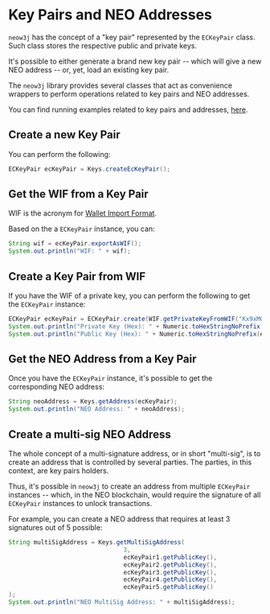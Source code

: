 # Key Pairs and NEO Addresses

`neow3j` has the concept of a "key pair" represented by the `ECKeyPair` class. Such class stores the respective public and private keys.

It's possible to either generate a brand new key pair -- which will give a new NEO address -- or, yet, load an existing key pair.

The `neow3j` library provides several classes that act as convenience wrappers to perform operations related to key pairs and NEO addresses.

You can find running examples related to key pairs and addresses, [here](https://github.com/neow3j/neow3j-examples/tree/master/src/main/java/io/neow3j/examples/keys).

## Create a new Key Pair

You can perform the following:

```java
ECKeyPair ecKeyPair = Keys.createEcKeyPair();
```

## Get the WIF from a Key Pair

WIF is the acronym for [Wallet Import Format](https://en.bitcoin.it/wiki/Wallet_import_format).

Based on the a `ECKeyPair` instance, you can:

```java
String wif = ecKeyPair.exportAsWIF();
System.out.println("WIF: " + wif);
```

## Create a Key Pair from WIF

If you have the WIF of a private key, you can perform the following to get the `ECKeyPair` instance:

```java
ECKeyPair ecKeyPair = ECKeyPair.create(WIF.getPrivateKeyFromWIF("Kx9xMQVipBYAAjSxYEoZVatdVQfhYHbMFWSYPinSgAVd1d4Qgbpf"));
System.out.println("Private Key (Hex): " + Numeric.toHexStringNoPrefix(ecKeyPair.getPrivateKey()));
System.out.println("Public Key (Hex): " + Numeric.toHexStringNoPrefix(ecKeyPair.getPublicKey()));
```

## Get the NEO Address from a Key Pair

Once you have the `ECKeyPair` instance, it's possible to get the corresponding NEO address:

```java
String neoAddress = Keys.getAddress(ecKeyPair);
System.out.println("NEO Address: " + neoAddress);
```

## Create a multi-sig NEO Address

The whole concept of a multi-signature address, or in short "multi-sig", is to create an address that is controlled by several parties. The parties, in this context, are key pairs holders.

Thus, it's possible in `neow3j` to create an address from multiple `ECKeyPair` instances -- which, in the NEO blockchain, would require the signature of all `ECKeyPair` instances to unlock transactions.

For example, you can create a NEO address that requires at least 3 signatures out of 5 possible:

```java
String multiSigAddress = Keys.getMultiSigAddress(
          						3,
                				ecKeyPair1.getPublicKey(),
                				ecKeyPair2.getPublicKey(),
                                ecKeyPair3.getPublicKey(),
                                ecKeyPair4.getPublicKey(),
                                ecKeyPair5.getPublicKey()
);
System.out.println("NEO MultiSig Address: " + multiSigAddress);
```


